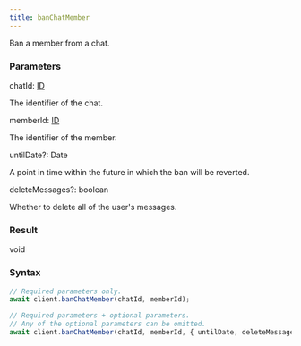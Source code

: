 ```yaml
---
title: banChatMember
---
```


Ban a member from a chat.<span class="select-none">  </span>

### Parameters 

<div class="flex flex-col gap-3"><div><div class="font-mono" id="p_chatId" data-anchor><span class="font-bold">chatId</span><span class="opacity-50">:</span> <a href="/gh/types/id"  >ID</a></div><div class="pl-3"><div class="no-margin">

The identifier of the chat.

</div></div></div><div><div class="font-mono" id="p_memberId" data-anchor><span class="font-bold">memberId</span><span class="opacity-50">:</span> <a href="/gh/types/id"  >ID</a></div><div class="pl-3"><div class="no-margin">

The identifier of the member.

</div></div></div><div class="flex flex-col gap-3"><div><div class="flex gap-2"><div class="font-mono p" id="p_untilDate" data-anchor><span class="font-bold">untilDate</span><span class="opacity-50"><span title="Optional" class="cursor-help">?</span>:</span> <span href="/">Date</span></div></div><div class="pl-3"><div class="no-margin">

A point in time within the future in which the ban will be reverted.

</div></div></div><div><div class="flex gap-2"><div class="font-mono p" id="p_deleteMessages" data-anchor><span class="font-bold">deleteMessages</span><span class="opacity-50"><span title="Optional" class="cursor-help">?</span>:</span> <span>boolean</span></div></div><div class="pl-3"><div class="no-margin">

Whether to delete all of the user's messages.

</div></div></div></div></div>

### Result 

<div class="font-mono"><span>void</span></div>

### Syntax

```ts
// Required parameters only.
await client.banChatMember(chatId, memberId);

// Required parameters + optional parameters.
// Any of the optional parameters can be omitted.
await client.banChatMember(chatId, memberId, { untilDate, deleteMessages });
```



